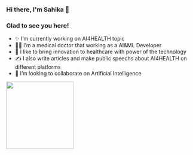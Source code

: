 ### Hi there, I'm Sahika 👋
### Glad to see you here!

- ✨ I’m currently working on AI4HEALTH topic
- 👩‍⚕️ I’m a medical doctor that working as a AI&ML Developer
- 🦾 I like to bring innovation to healthcare with power of the technology
- ✍ I also write articles and make public speechs about AI4HEALTH on different platforms 
- 👯 I’m looking to collaborate on Artificial Intelligence

<img height="180em" src="https://github-readme-stats.vercel.app/api?username=sahikabetul&show_icons=true&hide_border=true&&count_private=true&include_all_commits=true" />
